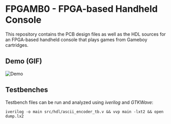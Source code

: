 # FPGAMB0 - FPGA-based Handheld Console

This repository contains the PCB design files as well as the HDL sources for an FPGA-based handheld console that plays games from Gameboy cartridges.

## Demo (GIF)

![Demo](https://github.com/blazer82/gb.fpga/raw/master/media/demo.gif)

## Testbenches

Testbench files can be run and analyzed using _iverilog_ and _GTKWave_:

```
iverilog -o main src/hdl/ascii_encoder_tb.v && vvp main -lxt2 && open dump.lx2
```

